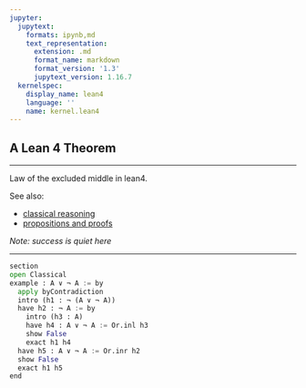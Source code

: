 ```yaml
---
jupyter:
  jupytext:
    formats: ipynb,md
    text_representation:
      extension: .md
      format_name: markdown
      format_version: '1.3'
      jupytext_version: 1.16.7
  kernelspec:
    display_name: lean4
    language: ''
    name: kernel.lean4
---
```


## A Lean 4 Theorem
----------

Law of the excluded middle in lean4.  

See also:

  * [classical reasoning](https://leanprover-community.github.io/logic_and_proof/classical_reasoning.html)
  * [propositions and proofs](https://lean-lang.org/theorem_proving_in_lean4/propositions_and_proofs.html)

*Note: success is quiet here*

-------------------

```python
section
open Classical
example : A ∨ ¬ A := by
  apply byContradiction
  intro (h1 : ¬ (A ∨ ¬ A))
  have h2 : ¬ A := by
    intro (h3 : A)
    have h4 : A ∨ ¬ A := Or.inl h3
    show False
    exact h1 h4
  have h5 : A ∨ ¬ A := Or.inr h2
  show False
  exact h1 h5
end
```
